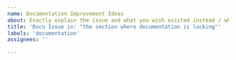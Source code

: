 ```yaml
---
name: Documentation Improvement Ideas
about: Exactly explain the issue and what you wish existed instead / what can be improved in the documentation.  
title: 'Docu Issue in: "the section where documentation is lacking"'
labels: 'documentation'
assignees: ''

---
```



